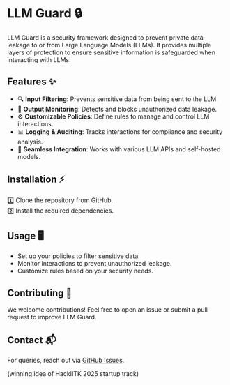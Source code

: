 # LLM Guard 🔒
LLM Guard is a security framework designed to prevent private data leakage to or from Large Language Models (LLMs). It provides multiple layers of protection to ensure sensitive information is safeguarded when interacting with LLMs.

## Features ✨
- 🔍 **Input Filtering**: Prevents sensitive data from being sent to the LLM.
- 🚨 **Output Monitoring**: Detects and blocks unauthorized data leakage.
- ⚙️ **Customizable Policies**: Define rules to manage and control LLM interactions.
- 📊 **Logging & Auditing**: Tracks interactions for compliance and security analysis.
- 🔗 **Seamless Integration**: Works with various LLM APIs and self-hosted models.

## Installation ⚡
1️⃣ Clone the repository from GitHub.  
2️⃣ Install the required dependencies.  

## Usage 🖥️
- Set up your policies to filter sensitive data.  
- Monitor interactions to prevent unauthorized leakage.  
- Customize rules based on your security needs.  

## Contributing 🤝
We welcome contributions! Feel free to open an issue or submit a pull request to improve LLM Guard.  

## Contact 📬
For queries, reach out via [GitHub Issues](https://github.com/barkhaaroraa/llm_guard_minor/issues).

(winning idea of HackIITK 2025 startup track)

